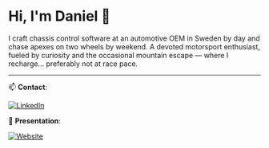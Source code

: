 # Hi, I'm Daniel 👋

I craft chassis control software at an automotive OEM in Sweden by day and chase apexes on two wheels by weekend. A devoted motorsport enthusiast, fueled by curiosity and the occasional mountain escape — where I recharge... preferably not at race pace.

---

📫 **Contact**: 
 
 [![LinkedIn](https://img.shields.io/badge/LinkedIn-Profile-blue?logo=linkedin)](https://linkedin.com/in/danielherslöf)

👔 **Presentation**: 

[![Website](https://img.shields.io/badge/Website-Visit-blue?logo=firefox)](https://dherslof.github.io/dherslof/)
